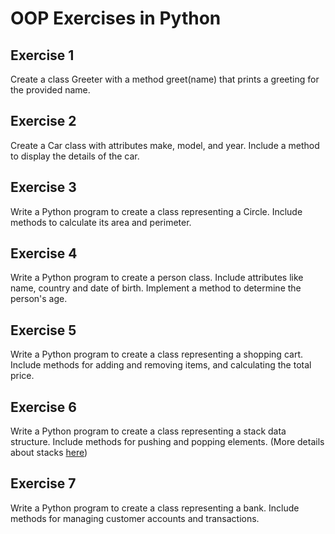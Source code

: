 # OOP Exercises in Python 

## Exercise 1
Create a class Greeter with a method greet(name) that prints a greeting for the provided name.

## Exercise 2
Create a Car class with attributes make, model, and year. Include a method to display the details of the car.

## Exercise 3
Write a Python program to create a class representing a Circle. Include methods to calculate its area and perimeter.

## Exercise 4
Write a Python program to create a person class. Include attributes like name, country and date of birth. Implement a method to determine the person's age.

## Exercise 5
Write a Python program to create a class representing a shopping cart. Include methods for adding and removing items, and calculating the total price.

## Exercise 6 

Write a Python program to create a class representing a stack data structure. Include methods for pushing and popping elements. (More details about stacks [here](https://en.wikipedia.org/wiki/Stack_(abstract_data_type)))

## Exercise 7
Write a Python program to create a class representing a bank. Include methods for managing customer accounts and transactions.
